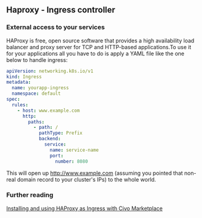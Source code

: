 ## Haproxy - Ingress controller

### External access to your services

HAProxy is free, open source software that provides a high availability load balancer and proxy server for TCP and HTTP-based applications.To use it for your applications all you have to do is apply a YAML file like the one below to handle ingress:

```yaml
apiVersion: networking.k8s.io/v1
kind: Ingress
metadata:
  name: yourapp-ingress
  namespace: default
spec:
  rules:
    - host: www.example.com
      http:
        paths:
          - path: /
            pathType: Prefix
            backend:
              service:
                name: service-name
                port:
                  number: 8080
```

This will open up http://www.example.com (assuming you pointed that non-real domain record to your cluster's IPs) to the whole world.

### Further reading

[Installing and using HAProxy as Ingress with Civo Marketplace](https://www.civo.com/learn/install-haproxy-as-ingress-in-civo-kubernetes)
